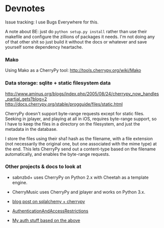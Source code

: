 # Devnotes

Issue tracking: I use Bugs Everywhere for this. 

A note about BE: just do `python setup.py install` rather than use their makefile and configure the zillions of packages it needs. I'm not doing any of that other shit so just build it without the docs or whatever and save yourself some dependency heartache. 

### Mako

Using Mako as a CherryPy tool: 
<http://tools.cherrypy.org/wiki/Mako>
    
### Data storage: sqlite + static filesystem data

<http://www.aminus.org/blogs/index.php/2005/08/24/cherrypy_now_handles_partial_gets?blog=2>
<http://docs.cherrypy.org/stable/progguide/files/static.html>

CherryPy doesn't support byte-range requests except for static files. Seeking in jplayer, and playing at all in iOS, requires byte-range support, so I have to keep the files in a directory on the filesystem, and just the metadata in the database. 

I store the files using their sha1 hash as the filename, with a file extension (not necessarily the original one, but one associated with the mime type) at the end. This lets CherryPy send out a content-type based on the filename automatically, and enables the byte-range requests. 

### Other projects & docs to look at

- sabnzbd+ uses CherryPy on Python 2.x with Cheetah as a template engine. 
- CherryMusic uses CherryPy and jplayer and works on Python 3.x.

- [blog post on sqlalchemy + cherrypy](http://www.defuze.org/archives/222-integrating-sqlalchemy-into-a-cherrypy-application.html)
- [AuthenticationAndAccessRestrictions](http://tools.cherrypy.org/wiki/AuthenticationAndAccessRestrictions)
- [My auth stuff based on the above](http://stackoverflow.com/questions/12595394/how-do-you-use-cookies-and-http-basic-authentication-in-cherrypy)


